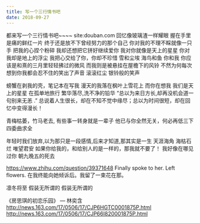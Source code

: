 ```yaml
---
title: 写一个三行情书吧
date: 2018-09-27
---
```

都来写一个三行情书吧~~~~ site:douban.com
回忆像玻璃渣一样耀眼 握在手里是痛的鲜红一片 终于还是放不下曾经努力的那个自己
你对我的不理不睬就像一只手 把我的心捏个粉碎 我却还想把它拼好继续爱你
我对你就像是天上的星星 你对我却是地上的浮尘 我把心交给了你，你却不珍惜
雪和尘埃 海鸟和鱼 你和我
你应该是和熹的三月里轻轻拂过的微风 而我则是被悬挂在屋檐下的风铃 不然为何每次想到你我都会忍不住的笑出了声音
滚滚红尘 银铃般的笑声

螃蟹在剥我的壳，笔记本在写我 漫天的我落在枫叶上雪花上 而你在想我
我们是天上的星星 在孤单地旅行
繁华落尽,洗不净的铅华
“总以为来日方长,却再没机会道一句别来无恙 .”
总说着人生很长，却在不知不觉中缘尽；总以为时间很短，却在回忆中变得漫长！

青梅枯萎，竹马老去, 有些事一转身就是一辈子
他已与你全然无关，何必再低三下四委曲求全

年轻时我们放弃,以为那只是一段感情,后来才知道,那其实是一生
天涯海角 海枯石烂 唯望君安
如果你给我的，和给别人的是一样的，那我就不要了！
我好像在哪见过你
朝九晚五的死去


https://www.zhihu.com/question/39371648
Finally spoke to her. Left flowers.
在我终能向她倾诉后。我留了一束花在那。

凛冬将至
假装无所谓的
假装无所谓的


《房思琪的初恋乐园》 — 林奕含
http://news.163.com/17/0506/17/CJP6HGTC0001875P.html
http://news.163.com/17/0506/17/CJP66I820001875P.html